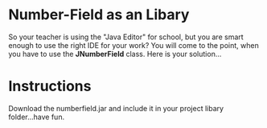 # Number-Field as an Libary 
So your teacher is using the "Java Editor" for school, but you are smart enough to use the right IDE for your work?
You will come to the point, when you have to use the **JNumberField** class. Here is your solution...
# Instructions
Download the numberfield.jar and include it in your project libary folder...have fun.
